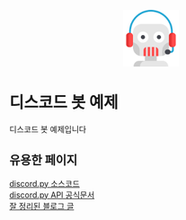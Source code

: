 <p align="center">
<img src="./img/support.png" width="20%" height="20%" alt="mainimg"></img>
</p>

디스코드 봇 예제
===

디스코드 봇 예제입니다      

유용한 페이지
---
[discord.py 소스코드   ](https://github.com/Rapptz/discord.py)   
[discord.py API 공식문서   ](https://discordpy.readthedocs.io/en/latest/api.html)    
[잘 정리된 블로그 글   ](https://m.blog.naver.com/6116949/221901926848)   


